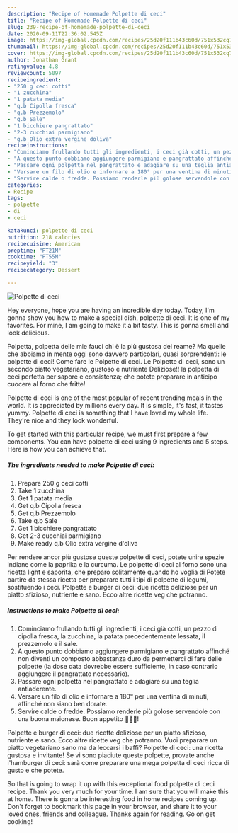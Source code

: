 ```yaml
---
description: "Recipe of Homemade Polpette di ceci"
title: "Recipe of Homemade Polpette di ceci"
slug: 239-recipe-of-homemade-polpette-di-ceci
date: 2020-09-11T22:36:02.545Z
image: https://img-global.cpcdn.com/recipes/25d20f111b43c60d/751x532cq70/polpette-di-ceci-recipe-main-photo.jpg
thumbnail: https://img-global.cpcdn.com/recipes/25d20f111b43c60d/751x532cq70/polpette-di-ceci-recipe-main-photo.jpg
cover: https://img-global.cpcdn.com/recipes/25d20f111b43c60d/751x532cq70/polpette-di-ceci-recipe-main-photo.jpg
author: Jonathan Grant
ratingvalue: 4.8
reviewcount: 5097
recipeingredient:
- "250 g ceci cotti"
- "1 zucchina"
- "1 patata media"
- "q.b Cipolla fresca"
- "q.b Prezzemolo"
- "q.b Sale"
- "1 bicchiere pangrattato"
- "2-3 cucchiai parmigiano"
- "q.b Olio extra vergine doliva"
recipeinstructions:
- "Cominciamo frullando tutti gli ingredienti, i ceci già cotti, un pezzo di cipolla fresca, la zucchina, la patata precedentemente lessata, il prezzemolo e il sale."
- "A questo punto dobbiamo aggiungere parmigiano e pangrattato affinché non diventi un composto abbastanza duro da permetterci di fare delle polpette (la dose data dovrebbe essere sufficiente, in caso contrario aggiungere il pangrattato necessario)."
- "Passare ogni polpetta nel pangrattato e adagiare su una teglia antiaderente."
- "Versare un filo di olio e infornare a 180° per una ventina di minuti, affinché non siano ben dorate."
- "Servire calde o fredde. Possiamo renderle più golose servendole con una buona maionese. Buon appetito 🌻🌻🌻!"
categories:
- Recipe
tags:
- polpette
- di
- ceci

katakunci: polpette di ceci 
nutrition: 218 calories
recipecuisine: American
preptime: "PT21M"
cooktime: "PT55M"
recipeyield: "3"
recipecategory: Dessert

---
```



![Polpette di ceci](https://img-global.cpcdn.com/recipes/25d20f111b43c60d/751x532cq70/polpette-di-ceci-recipe-main-photo.jpg)

Hey everyone, hope you are having an incredible day today. Today, I'm gonna show you how to make a special dish, polpette di ceci. It is one of my favorites. For mine, I am going to make it a bit tasty. This is gonna smell and look delicious.

Polpetta, polpetta delle mie fauci chi è la più gustosa del reame? Ma quelle che abbiamo in mente oggi sono davvero particolari, quasi sorprendenti: le polpette di ceci! Come fare le Polpette di ceci. Le Polpette di ceci, sono un secondo piatto vegetariano, gustoso e nutriente Deliziose!! la polpetta di ceci perfetta per sapore e consistenza; che potete preparare in anticipo cuocere al forno che fritte!

Polpette di ceci is one of the most popular of recent trending meals in the world. It is appreciated by millions every day. It is simple, it's fast, it tastes yummy. Polpette di ceci is something that I have loved my whole life. They're nice and they look wonderful.


To get started with this particular recipe, we must first prepare a few components. You can have polpette di ceci using 9 ingredients and 5 steps. Here is how you can achieve that.

<!--inarticleads1-->

##### The ingredients needed to make Polpette di ceci:

1. Prepare 250 g ceci cotti
1. Take 1 zucchina
1. Get 1 patata media
1. Get q.b Cipolla fresca
1. Get q.b Prezzemolo
1. Take q.b Sale
1. Get 1 bicchiere pangrattato
1. Get 2-3 cucchiai parmigiano
1. Make ready q.b Olio extra vergine d&#39;oliva


Per rendere ancor più gustose queste polpette di ceci, potete unire spezie indiane come la paprika e la curcuma. Le polpette di ceci al forno sono una ricetta light e saporita, che preparo solitamente quando ho voglia di Potete partire da stessa ricetta per preparare tutti i tipi di polpette di legumi, sostituendo i ceci. Polpette e burger di ceci: due ricette deliziose per un piatto sfizioso, nutriente e sano. Ecco altre ricette veg che potranno. 

<!--inarticleads2-->

##### Instructions to make Polpette di ceci:

1. Cominciamo frullando tutti gli ingredienti, i ceci già cotti, un pezzo di cipolla fresca, la zucchina, la patata precedentemente lessata, il prezzemolo e il sale.
1. A questo punto dobbiamo aggiungere parmigiano e pangrattato affinché non diventi un composto abbastanza duro da permetterci di fare delle polpette (la dose data dovrebbe essere sufficiente, in caso contrario aggiungere il pangrattato necessario).
1. Passare ogni polpetta nel pangrattato e adagiare su una teglia antiaderente.
1. Versare un filo di olio e infornare a 180° per una ventina di minuti, affinché non siano ben dorate.
1. Servire calde o fredde. Possiamo renderle più golose servendole con una buona maionese. Buon appetito 🌻🌻🌻!


Polpette e burger di ceci: due ricette deliziose per un piatto sfizioso, nutriente e sano. Ecco altre ricette veg che potranno. Vuoi preparare un piatto vegetariano sano ma da leccarsi i baffi? Polpette di ceci: una ricetta gustosa e invitante! Se vi sono piaciute queste polpette, provate anche l&#39;hamburger di ceci: sarà come preparare una mega polpetta di ceci ricca di gusto e che potete. 

So that is going to wrap it up with this exceptional food polpette di ceci recipe. Thank you very much for your time. I am sure that you will make this at home. There is gonna be interesting food in home recipes coming up. Don't forget to bookmark this page in your browser, and share it to your loved ones, friends and colleague. Thanks again for reading. Go on get cooking!
